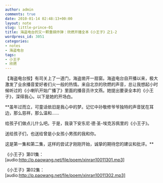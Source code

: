 ```yaml
---
author: admin
comments: true
date: 2010-01-14 02:48:13+00:00
layout: note
slug: little-prince-01
title: 海盗电台的又一颗重磅炸弹：欣燃开播全本《小王子》之1-2
wordpress_id: 3051
categories:
- notes
- 海盗电台
tags:
- 小王子
- 欣燃
---
```


【海盗电台按】有司关上了一道门，海盗凿开一扇窗。海盗电台自开播以来，极大激发了业余播音爱好者们火一般的热情。来自北京的欣燃的声音，总让我想起小时候听过的《小喇叭开始广播了》里面的播音员许文燕。她提出要录全本的《小王子》，深得我心。以下是她的开场白。

**虽年过而立，可童话依旧是我心中的梦。记忆中孙敬修爷爷独特的声音犹在耳边，那么慈祥，那么温和……

给孩子们做点儿什么吧。于是，我录下安东尼·德·圣-埃克苏佩里的《小王子》。

送给孩子们，也送给曾是小女孩小男孩的我和你。

这是第一集和第二集，这样的尝试才刚刚开始，诚挚的期待您的建议和批评。**

《小王子》第01集：[audio:http://p.paowang.net/file/poem/xinran10011301.mp3]

《小王子》第02集：[audio:http://p.paowang.net/file/poem/xinran10011302.mp3]
